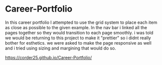 # Career-Portfolio
In this career portfolio I attempted to use the grid system to place each item as close as possible to the given example. In the nav bar i linked all the pages together so they would transition to each page smoothly. i was told we would be returning to this project to make it "prettier" so i didnt really bother for esthetics. we were asked to make the page responsive as well and i tried using sizing and margining that would do so. 

https://corder25.github.io/Career-Portfolio/
